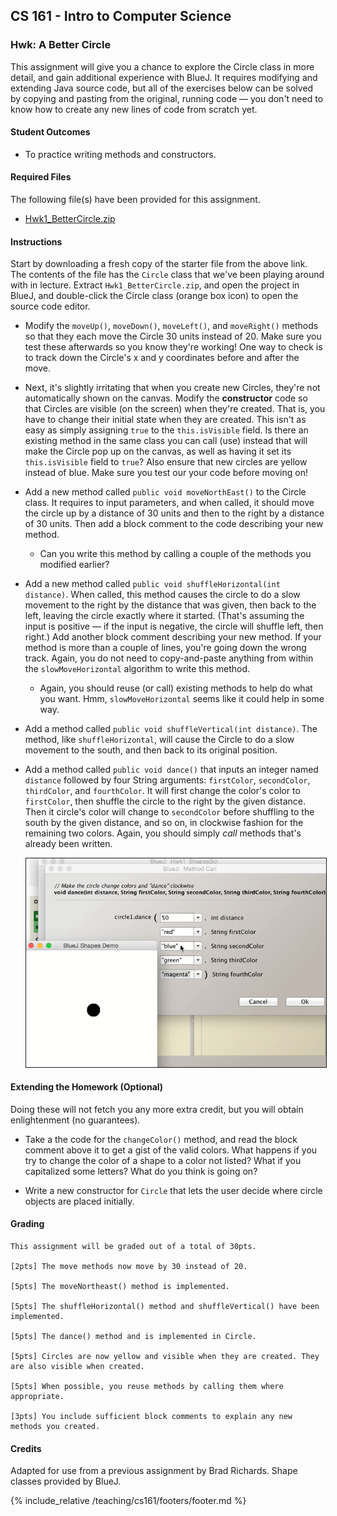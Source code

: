 ## CS 161 - Intro to Computer Science

### Hwk: A Better Circle

This assignment will give you a chance to explore the Circle class in more detail, and gain additional experience with BlueJ. It requires modifying and extending Java source code, but all of the exercises below can be solved by copying and pasting from the original, running code — you don't need to know how to create any new lines of code from scratch yet.

#### Student Outcomes

- To practice writing methods and constructors.

#### Required Files

The following file(s) have been provided for this assignment.

- [Hwk1_BetterCircle.zip](Hwk1_BetterCircle.zip)

#### Instructions

Start by downloading a fresh copy of the starter file from the above link. The contents of the file has the `Circle` class that we've been playing around with in lecture. Extract `Hwk1_BetterCircle.zip`, and open the project in BlueJ, and double-click the Circle class (orange box icon) to open the source code editor.

- Modify the `moveUp()`, `moveDown()`, `moveLeft()`, and `moveRight()` methods so that they each move the Circle 30 units instead of 20. Make sure you test these afterwards so you know they're working! One way to check is to track down the Circle's x and y coordinates before and after the move.

- Next, it's slightly irritating that when you create new Circles, they're not automatically shown on the canvas. Modify the **constructor** code so that Circles are visible (on the screen) when they're created. That is, you have to change their initial state when they are created. This isn't as easy as simply assigning `true` to the `this.isVisible` field. Is there an existing method in the same class you can call (use) instead that will make the Circle pop up on the canvas, as well as having it set its `this.isVisible` field to `true`? Also ensure that new circles are yellow instead of blue. Make sure you test our your code before moving on!

- Add a new method called `public void moveNorthEast()` to the Circle class. It requires to input parameters, and when called, it should move the circle up by a distance of 30 units and then to the right by a distance of 30 units. Then add a block comment to the code describing your new method.

  - Can you write this method by calling a couple of the methods you modified earlier?

- Add a new method called `public void shuffleHorizontal(int distance)`. When called, this method causes the circle to do a slow movement to the right by the distance that was given, then back to the left, leaving the circle exactly where it started. (That's assuming the input is positive — if the input is negative, the circle will shuffle left, then right.) Add another block comment describing your new method. If your method is more than a couple of lines, you're going down the wrong track. Again, you do not need to copy-and-paste anything from within the `slowMoveHorizontal` algorithm to write this method.

  - Again, you should reuse (or call) existing methods to help do what you want. Hmm, `slowMoveHorizontal` seems like it could help in some way.

- Add a method called `public void shuffleVertical(int distance)`. The method, like `shuffleHorizontal`, will cause the Circle to do a slow movement to the south, and then back to its original position.

- Add a method called `public void dance()` that inputs an integer named `distance` followed by four String arguments: `firstColor`, `secondColor`, `thirdColor`, and `fourthColor`. It will first change the color's color to `firstColor`, then shuffle the circle to the right by the given distance. Then it circle's color will change to `secondColor` before shuffling to the south by the given distance, and so on, in clockwise fashion for the remaining two colors. Again, you should simply _call_ methods that's already been written.

  <img width="500px" border="1px" src="figures/danceCircle.gif" />

#### Extending the Homework (Optional)

Doing these will not fetch you any more extra credit, but you will obtain enlightenment (no guarantees).

- Take a the code for the `changeColor()` method, and read the block comment above it to get a gist of the valid colors. What happens if you try to change the color of a shape to a color not listed? What if you capitalized some letters? What do you think is going on?

- Write a new constructor for `Circle` that lets the user decide where circle objects are placed initially.

#### Grading

```
This assignment will be graded out of a total of 30pts.

[2pts] The move methods now move by 30 instead of 20.

[5pts] The moveNortheast() method is implemented.

[5pts] The shuffleHorizontal() method and shuffleVertical() have been implemented.

[5pts] The dance() method and is implemented in Circle.

[5pts] Circles are now yellow and visible when they are created. They are also visible when created.

[5pts] When possible, you reuse methods by calling them where appropriate.

[3pts] You include sufficient block comments to explain any new methods you created.
```

#### Credits

Adapted for use from a previous assignment by Brad Richards. Shape classes provided by BlueJ.


{% include_relative /teaching/cs161/footers/footer.md %}
